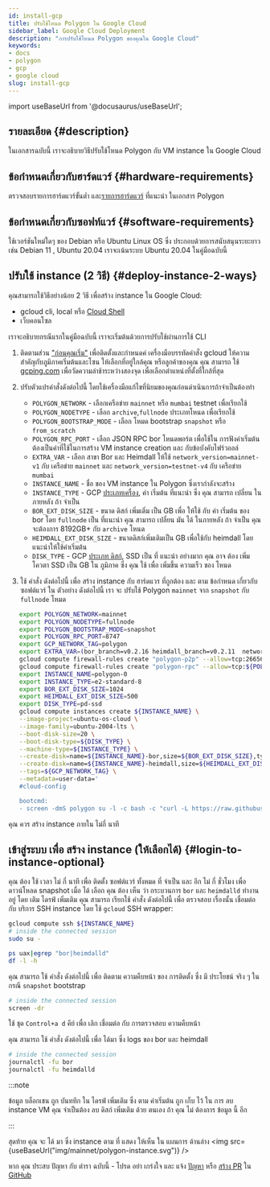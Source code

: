 ```yaml
---
id: install-gcp
title: ปรับใช้โหนด Polygon ใน Google Cloud
sidebar_label: Google Cloud Deployment
description: "การปรับใช้โหนด Polygon ของคุณใน Google Cloud"
keywords:
- docs
- polygon
- gcp
- google cloud
slug: install-gcp
---
```

import useBaseUrl from '@docusaurus/useBaseUrl';

## รายละเอียด {#description}

ในเอกสารฉบับนี้ เราจะอธิบายวิธีปรับใช้โหนด Polygon กับ VM instance ใน Google Cloud

## ข้อกำหนดเกี่ยวกับฮาร์ดแวร์ {#hardware-requirements}

ตรวจสอบรายการฮาร์ดแวร์ขั้นต่ำ และ[รายการฮาร์ดแวร์](/docs/maintain/validate/validator-node-system-requirements) ที่แนะนำ ในเอกสาร Polygon

## ข้อกำหนดเกี่ยวกับซอฟท์แวร์ {#software-requirements}

ใช้เวอร์ชันใหม่ใดๆ ของ Debian หรือ Ubuntu Linux OS ซึ่ง ประกอบด้วยการสนับสนุนระยะยาว เช่น Debian 11 , Ubuntu 20.04 เราจะเน้นระบบ Ubuntu 20.04 ในคู่มือฉบับนี้

## ปรับใช้ instance (2 วิธี) {#deploy-instance-2-ways}

คุณสามารถใช้วิธีอย่างน้อย 2 วิธี  เพื่อสร้าง instance ใน Google Cloud:

* gcloud cli, local หรือ [Cloud Shell](https://cloud.google.com/shell)
* เว็บคอนโซล

เราจะอธิบายกรณีแรกในคู่มือฉบับนี้ เราจะเริ่มต้นด้วยการปรับใช้ผ่านการใช้ CLI
1. ติดตามส่วน ["ก่อนคุณเริ่ม"](https://cloud.google.com/compute/docs/instances/create-start-instance#before-you-begin) เพื่อติดตั้งและกำหนดค่ เครื่องมือบรรทัดคำสั่ง gcloud
ให้ความสำคัญกับภูมิภาคเริ่มต้นและโซน ให้เลือกที่อยู่ใกล้คุณ หรือลูกค้าของคุณ คุณ สามารถ ใช้ [gcping.com](https://gcping.com) เพื่อวัดความล่าช้าระหว่างสองจุด เพื่อเลือกตำแหน่งที่ตั้งที่ใกล้ที่สุด
2. ปรับตัวแปรคำสั่งดังต่อไปนี้ โดยใช้เครื่องมือแก้ไขที่นิยมของคุณก่อนดำเนินการถ้าจำเป็นต้องทำ
   * `POLYGON_NETWORK` - เลือกเครือข่าย `mainnet` หรือ `mumbai` testnet เพื่อเรียกใช้
   * `POLYGON_NODETYPE` - เลือก `archive`,`fullnode` ประเภทโหนด เพื่อเรียกใช้
   * `POLYGON_BOOTSTRAP_MODE` - เลือก โหมด bootstrap `snapshot` หรือ `from_scratch`
   * `POLYGON_RPC_PORT` - เลือก JSON RPC bor โหนดพอร์ต เพื่อใช้ใน การฟังค่าเริ่มต้น ต้องเป็นค่าที่ใช้ในการสร้าง VM instance creation และ กับข้อบังคับไฟร์วอลล์
   * `EXTRA_VAR` - เลือก สาขา Bor และ Heimdall ให้ใช้ `network_version=mainnet-v1` กับ เครือข่าย `mainnet` และ `network_version=testnet-v4` กับ เครือข่าย `mumbai`
   * `INSTANCE_NAME` - ชื่อ ของ VM instance ใน Polygon  ซึ่งเรากำลังจะสร้าง
   * `INSTANCE_TYPE` - GCP [ประเภทเครื่อง](https://cloud.google.com/compute/docs/machine-types), ค่า เริ่มต้น ที่แนะนำ ซึ่ง คุณ สามารถ เปลี่ยน ในภายหลัง ถ้า จำเป็น
   * `BOR_EXT_DISK_SIZE` - ขนาด ดิสก์ เพิ่มเติ่ม เป็น GB เพื่อ ให้ใช้ กับ ค่า เริ่มต้น ของ bor โดย `fullnode` เป็น ที่แนะนำ คุณ สามารถ เปลี่ยน มัน ได้ ในภายหลัง ถ้า จำเป็น คุณจะต้องการ 8192GB+ กับ `archive` โหนด
   * `HEIMDALL_EXT_DISK_SIZE` - ขนาดดิสก์เพิ่มเติมเป็น GB เพื่อใช้กับ heimdall โดยแนะนำให้ใช้ค่าเริ่มต้น
   * `DISK_TYPE` - GCP [ประเภท ดิสก์](https://cloud.google.com/compute/docs/disks#disk-types), SSD เป็น ที่ แนะนำ อย่างมาก คุณ อาจ ต้อง เพิ่ม โควตา SSD เป็น GB ใน ภูมิภาค ซึ่ง คุณ ใช้ เพื่อ เพิ่มขึ้น ความเร็ว ของ โหนด

3. ใช้ คำสั่ง ดังต่อไปนี้ เพื่อ สร้าง instance กับ ฮาร์ดแวร ที่ถูกต้อง และ ตาม ข้อกำหนด เกี่ยวกับ ซอฟต์แวร์ ใน ตัวอย่าง ดังต่อไปนี้ เรา จะ ปรับใช้ Polygon `mainnet` จาก `snapshot` กับ `fullnode` โหมด
```bash
   export POLYGON_NETWORK=mainnet
   export POLYGON_NODETYPE=fullnode
   export POLYGON_BOOTSTRAP_MODE=snapshot
   export POLYGON_RPC_PORT=8747
   export GCP_NETWORK_TAG=polygon
   export EXTRA_VAR=(bor_branch=v0.2.16 heimdall_branch=v0.2.11  network_version=mainnet-v1 node_type=sentry/sentry heimdall_network=${POLYGON_NETWORK})
   gcloud compute firewall-rules create "polygon-p2p" --allow=tcp:26656,tcp:30303,udp:30303 --description="polygon p2p" --target-tags=${GCP_NETWORK_TAG}
   gcloud compute firewall-rules create "polygon-rpc" --allow=tcp:${POLYGON_RPC_PORT} --description="polygon rpc" --target-tags=${GCP_NETWORK_TAG}
   export INSTANCE_NAME=polygon-0
   export INSTANCE_TYPE=e2-standard-8
   export BOR_EXT_DISK_SIZE=1024
   export HEIMDALL_EXT_DISK_SIZE=500
   export DISK_TYPE=pd-ssd
   gcloud compute instances create ${INSTANCE_NAME} \
   --image-project=ubuntu-os-cloud \
   --image-family=ubuntu-2004-lts \
   --boot-disk-size=20 \
   --boot-disk-type=${DISK_TYPE} \
   --machine-type=${INSTANCE_TYPE} \
   --create-disk=name=${INSTANCE_NAME}-bor,size=${BOR_EXT_DISK_SIZE},type=${DISK_TYPE},auto-delete=no \
   --create-disk=name=${INSTANCE_NAME}-heimdall,size=${HEIMDALL_EXT_DISK_SIZE},type=${DISK_TYPE},auto-delete=no \
   --tags=${GCP_NETWORK_TAG} \
   --metadata=user-data='
   #cloud-config

   bootcmd:
   - screen -dmS polygon su -l -c bash -c "curl -L https://raw.githubusercontent.com/maticnetwork/node-ansible/master/install-gcp.sh | bash -s -- -n '${POLYGON_NETWORK}' -m '${POLYGON_NODETYPE}' -s '${POLYGON_BOOTSTRAP_MODE}' -p '${POLYGON_RPC_PORT}' -e \"'${EXTRA_VAR}'\"; bash"'
```
คุณ ควร สร้าง instance ภายใน ไม่กี่ นาที

## เข้าสู่ระบบ เพื่อ สร้าง instance (ให้เลือกได้) {#login-to-instance-optional}

คุณ ต้อง ใช้ เวลา ไม่ กี่ นาที เพื่อ ติดตั้ง ซอฟต์แวร์ ทั้งหมด ที่ จำเป็น และ อีก ไม่ กี่ ชั่วโมง เพื่อ ดาวน์โหลด snapshot เมื่อ ได้ เลือก
คุณ ต้อง เห็น ว่า กระบวนการ `bor` และ `heimdalld` ทำงาน อยู่ โดย เติม ไดรฟ์ เพิ่มเติม คุณ สามารถ เรียกใช้ คำสั่ง ดังต่อไปนี้ เพื่อ ตรวจสอบ เรื่องนั้น
เชื่อมต่อ กับ บริการ SSH instance โดย ใช้ `gcloud` SSH wrapper:
```bash
gcloud compute ssh ${INSTANCE_NAME}
# inside the connected session
sudo su -

ps uax|egrep "bor|heimdalld"
df -l -h
```
คุณ สามารถ ใช้ คำสั่ง ดังต่อไปนี้ เพื่อ ติดตาม ความคืบหน้า ของ การติดตั้ง ซึ่ง มี ประโยชน์ จริง ๆ ใน กรณี `snapshot` bootstrap
```bash
# inside the connected session
screen -dr
```
ใช้ ชุด `Control+a d` คีย์ เพื่อ เลิก เชื่อมต่อ กับ การตรวจสอบ ความคืบหน้า

คุณ สามารถ ใช้ คำสั่ง ดังต่อไปนี้ เพื่อ ได้มา ซึ่ง logs ของ bor และ heimdall
```bash
# inside the connected session
journalctl -fu bor
journalctl -fu heimdalld
```
:::note

ข้อมูล บล็อกเชน ถูก บันททึก ใน ไดรฟ์ เพิ่มเติม ซึ่ง ตาม ค่าเริ่มต้น ถูก เก็บ ไว้ ใน การ ลบ instance VM คุณ จำเป็นต้อง ลบ ดิสก์ เพิ่มเติม ด้วย ตนเอง ถ้า คุณ ไม่ ต้องการ ข้อมูล นี้ อีก

:::

สุดท้าย คุณ จะ ได้ มา ซึ่ง instance ตาม ที่ แสดง ให้เห็น ใน แผนการ ด้านล่าง
<img src={useBaseUrl("img/mainnet/polygon-instance.svg")} />

หาก คุณ ประสบ ปัญหา กับ ตำรา ฉบับนี้ - โปรด อย่า เกร่งใจ และ แจ้ง [ปัญหา](https://github.com/maticnetwork/matic-docs/issues) หรือ [สร้าง PR](https://github.com/maticnetwork/matic-docs/pulls) ใน [GitHub](https://github.com/maticnetwork/matic-docs)
